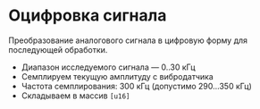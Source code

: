 # Оцифровка сигнала  

Преобразование аналогового сигнала в цифровую форму для последующей обработки.

- Диапазон исследуемого сигнала — 0..30 кГц
- Семплируем текущую амплитуду с вибродатчика
- Частота семплирования: 300 кГц (допустимо 290...350 кГц)
- Складываем в массив `[u16]`
